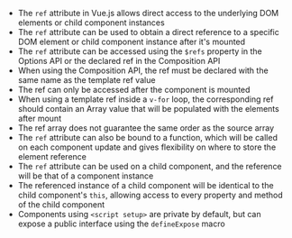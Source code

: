 - The `ref` attribute in Vue.js allows direct access to the underlying DOM elements or child component instances
- The `ref` attribute can be used to obtain a direct reference to a specific DOM element or child component instance after it's mounted
- The `ref` attribute can be accessed using the `$refs` property in the Options API or the declared ref in the Composition API
- When using the Composition API, the ref must be declared with the same name as the template ref value
- The ref can only be accessed after the component is mounted
- When using a template ref inside a `v-for` loop, the corresponding ref should contain an Array value that will be populated with the elements after mount
- The ref array does not guarantee the same order as the source array
- The `ref` attribute can also be bound to a function, which will be called on each component update and gives flexibility on where to store the element reference
- The `ref` attribute can be used on a child component, and the reference will be that of a component instance
- The referenced instance of a child component will be identical to the child component's `this`, allowing access to every property and method of the child component
- Components using `<script setup>` are private by default, but can expose a public interface using the `defineExpose` macro